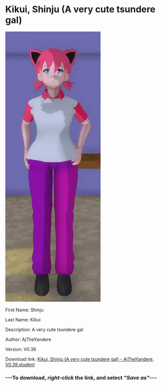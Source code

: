 # Kikui, Shinju (A very cute tsundere gal)

<img src = "https://raw.githubusercontent.com/Arbiter1223/Daigaku-Gurashi-Custom-Students/master/Students/Files/Kikui%2C%20Shinju%20(A%20very%20cute%20tsundere%20gal).png">

First Name: Shinju

Last Name: Kikui

Description: A very cute tsundere gal

Author: AjTheYandere

Version: V0.39

Download link: <a href="https://raw.githubusercontent.com/Arbiter1223/Daigaku-Gurashi-Custom-Students/master/Students/Files/Kikui%2C%20Shinju%20(A%20very%20cute%20tsundere%20gal)%20-%20AjTheYandere%2C%20V0.39.student">Kikui, Shinju (A very cute tsundere gal) - AjTheYandere, V0.39.student</a>

### ---**To download, _right-click_ the link, and select _"Save as"_**---
